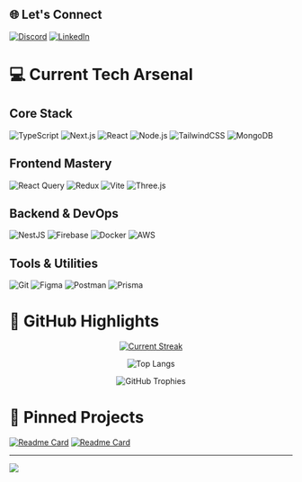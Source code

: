 ## 🌐 Let's Connect
[![Discord](https://img.shields.io/badge/Discord-7289DA?style=for-the-badge&logo=discord&logoColor=white)](https://discord.gg/mursalin1) 
[![LinkedIn](https://img.shields.io/badge/LinkedIn-0A66C2?style=for-the-badge&logo=linkedin&logoColor=white)](https://www.linkedin.com/in/mursalin77/)

# 💻 Current Tech Arsenal

## Core Stack
![TypeScript](https://img.shields.io/badge/TypeScript-3178C6?style=for-the-badge&logo=typescript&logoColor=white)
![Next.js](https://img.shields.io/badge/Next.js-000000?style=for-the-badge&logo=nextdotjs&logoColor=white)
![React](https://img.shields.io/badge/React-20232A?style=for-the-badge&logo=react&logoColor=61DAFB)
![Node.js](https://img.shields.io/badge/Node.js-339933?style=for-the-badge&logo=nodedotjs&logoColor=white)
![TailwindCSS](https://img.shields.io/badge/Tailwind_CSS-06B6D4?style=for-the-badge&logo=tailwind-css&logoColor=white)
![MongoDB](https://img.shields.io/badge/MongoDB-47A248?style=for-the-badge&logo=mongodb&logoColor=white)

## Frontend Mastery
![React Query](https://img.shields.io/badge/React_Query-FF4154?style=for-the-badge&logo=reactquery&logoColor=white)
![Redux](https://img.shields.io/badge/Redux-764ABC?style=for-the-badge&logo=redux&logoColor=white)
![Vite](https://img.shields.io/badge/Vite-646CFF?style=for-the-badge&logo=vite&logoColor=white)
![Three.js](https://img.shields.io/badge/Three.js-000000?style=for-the-badge&logo=threedotjs&logoColor=white)

## Backend & DevOps
![NestJS](https://img.shields.io/badge/NestJS-E0234E?style=for-the-badge&logo=nestjs&logoColor=white)
![Firebase](https://img.shields.io/badge/Firebase-FFCA28?style=for-the-badge&logo=firebase&logoColor=black)
![Docker](https://img.shields.io/badge/Docker-2496ED?style=for-the-badge&logo=docker&logoColor=white)
![AWS](https://img.shields.io/badge/AWS-232F3E?style=for-the-badge&logo=amazonaws&logoColor=white)

## Tools & Utilities
![Git](https://img.shields.io/badge/Git-F05032?style=for-the-badge&logo=git&logoColor=white)
![Figma](https://img.shields.io/badge/Figma-F24E1E?style=for-the-badge&logo=figma&logoColor=white)
![Postman](https://img.shields.io/badge/Postman-FF6C37?style=for-the-badge&logo=postman&logoColor=white)
![Prisma](https://img.shields.io/badge/Prisma-2D3748?style=for-the-badge&logo=prisma&logoColor=white)

# 🚀 GitHub Highlights

<div align="center">
  
[![Current Streak](https://github-readme-streak-stats.herokuapp.com/?user=tigermursa&theme=dark&hide_border=true&fire=DD472C)](https://git.io/streak-stats)

![Top Langs](https://github-readme-stats.vercel.app/api/top-langs/?username=tigermursa&layout=compact&theme=dark&hide_border=true&hide=html,css)

![GitHub Trophies](https://github-profile-trophy.vercel.app/?username=tigermursa&theme=onedark&no-frame=true&margin-w=15)

</div>

# 📌 Pinned Projects

[![Readme Card](https://github-readme-stats.vercel.app/api/pin/?username=tigermursa&repo=your-best-repo&theme=dark)](https://github.com/tigermursa/your-best-repo)
[![Readme Card](https://github-readme-stats.vercel.app/api/pin/?username=tigermursa&repo=another-cool-repo&theme=dark)](https://github.com/tigermursa/another-cool-repo)

---

![](https://visitcount.itsvg.in/api?id=tigermursa&label=Profile%20Views&color=0&icon=5&pretty=true)
